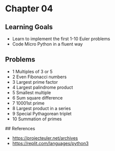 # Chapter 04

## Learning Goals

- Learn to implement the first 1-10 Euler problems
- Code Micro Python in a fluent way

## Problems

- 1	Multiples of 3 or 5	
- 2	Even Fibonacci numbers	
- 3	Largest prime factor	
- 4	Largest palindrome product	
- 5	Smallest multiple	
- 6	Sum square difference	
- 7	10001st prime	
- 8	Largest product in a series	
- 9	Special Pythagorean triplet	
- 10 Summation of primes

## References

- https://projecteuler.net/archives
- https://replit.com/languages/python3
